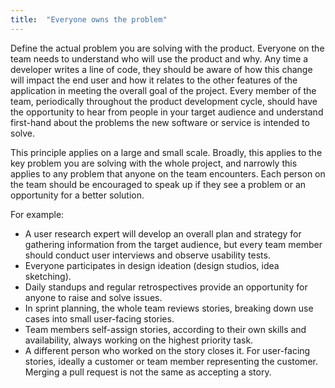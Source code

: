 ```yaml
---
title:  "Everyone owns the problem"
---
```


Define the actual problem you are solving with the product. Everyone on the team needs to understand who will use the product and why. Any time a developer writes a line of code, they should be aware of how this change will impact the end user and how it relates to the other features of the application in meeting the overall goal of the project. Every member of the team, periodically throughout the product development cycle, should have the opportunity to hear from people in your target audience and understand first-hand about the problems the new software or service is intended to solve.

This principle applies on a large and small scale. Broadly, this applies to the key problem you are solving with the whole project, and narrowly this applies to any problem that anyone on the team encounters. Each person on the team should be encouraged to speak up if they see a problem or an opportunity for a better solution.

For example:

* A user research expert will develop an overall plan and strategy for gathering information from the target audience, but every team member should conduct user interviews and observe usability tests.
* Everyone participates in design ideation (design studios, idea sketching).
* Daily standups and regular retrospectives provide an opportunity for anyone to raise and solve issues.
* In sprint planning, the whole team reviews stories, breaking down use cases into small user-facing stories.
* Team members self-assign stories, according to their own skills and availability, always working on the highest priority task.
* A different person who worked on the story closes it. For user-facing stories, ideally a customer or team member representing the customer. Merging a pull request is not the same as accepting a story.
